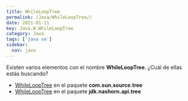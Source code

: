 ```yaml
---
title: WhileLoopTree
permalink: /Java/WhileLoopTree//
date: 2021-01-11
key: Java.W.WhileLoopTree
category: Java
tags: ['java se']
sidebar: 
  nav: java
---
```


Existen varios elementos con el nombre **WhileLoopTree**. ¿Cuál de ellas estás buscando?
<ul>
<li><a href="/Java/WhileLoopTree-com-sun-source-tree/">WhileLoopTree</a> en el paquete <strong>com.sun.source.tree</strong></li>
<li><a href="/Java/WhileLoopTree-jdk-nashorn-api-tree/">WhileLoopTree</a> en el paquete <strong>jdk.nashorn.api.tree</strong></li>
<ul>
